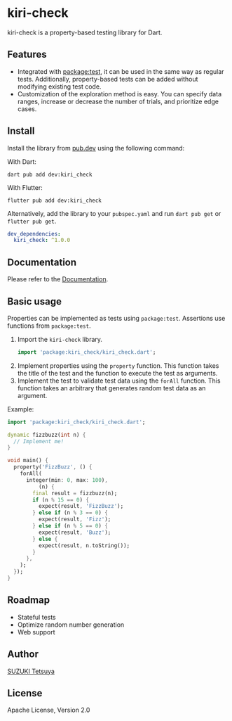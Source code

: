 # kiri-check

kiri-check is a property-based testing library for Dart.

## Features

- Integrated with [package:test](https://pub.dev/packages/test), it can be used in the same way as regular tests.
  Additionally, property-based tests can be added without modifying existing test code.
- Customization of the exploration method is easy. You can specify data ranges, increase or decrease the number of
  trials, and prioritize edge cases.

## Install

Install the library from [pub.dev](https://pub.dev/packages/kiri_check) using the following command:

With Dart:

```shell
dart pub add dev:kiri_check
```

With Flutter:

```shell
flutter pub add dev:kiri_check
```

Alternatively, add the library to your `pubspec.yaml` and run `dart pub get` or `flutter pub get`.

```yaml
dev_dependencies:
  kiri_check: ^1.0.0
```

## Documentation

Please refer to the [Documentation](https://szktty.github.io/kiri-check/).

## Basic usage

Properties can be implemented as tests using `package:test`. Assertions use functions from `package:test`.

1. Import the `kiri-check` library.
   ```dart
   import 'package:kiri_check/kiri_check.dart';
   ```
2. Implement properties using the `property` function. This function takes the title of the test and the function to
   execute the test as arguments.
3. Implement the test to validate test data using the `forAll`
   function. This function takes an arbitrary that generates random test data as an argument.

Example:

```dart
import 'package:kiri_check/kiri_check.dart';

dynamic fizzbuzz(int n) {
  // Implement me!
}

void main() {
  property('FizzBuzz', () {
    forAll(
      integer(min: 0, max: 100),
          (n) {
        final result = fizzbuzz(n);
        if (n % 15 == 0) {
          expect(result, 'FizzBuzz');
        } else if (n % 3 == 0) {
          expect(result, 'Fizz');
        } else if (n % 5 == 0) {
          expect(result, 'Buzz');
        } else {
          expect(result, n.toString());
        }
      },
    );
  });
}
```

## Roadmap

- Stateful tests
- Optimize random number generation
- Web support

## Author

[SUZUKI Tetsuya](https://github.com/szktty)

## License

Apache License, Version 2.0